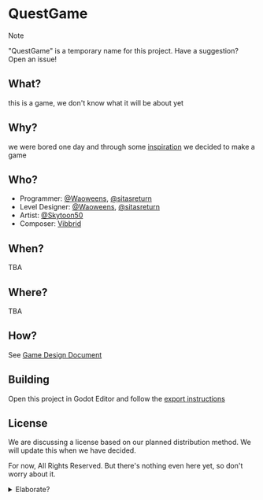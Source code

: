 # QuestGame
> [!NOTE]
> "QuestGame" is a temporary name for this project. Have a suggestion? Open an issue!

## What?
this is a game, we don't know what it will be about yet

## Why?
we were bored one day and through some [inspiration](https://develop.games/) we decided to make a game

## Who?
- Programmer: [@Waoweens](https://github.com/Waoweens), [@sitasreturn](https://github.com/sitasreturn)
- Level Designer: [@Waoweens](https://github.com/Waoweens), [@sitasreturn](https://github.com/sitasreturn)
- Artist: [@Skytoon50](https://github.com/Skytoon50)
- Composer: [Vibbrid](https://www.youtube.com/@vibbrid)

## When?
TBA

## Where?
TBA

## How?
See [Game Design Document](https://github.com/Meowcorp-Group/QuestGame/wiki/Game-Design-Document)

## Building
Open this project in Godot Editor and follow the [export instructions](https://docs.godotengine.org/en/stable/tutorials/export/exporting_projects.html)

## License
We are discussing a license based on our planned distribution method. We will update this when we have decided.

For now, All Rights Reserved. But there's nothing even here yet, so don't worry about it.

<details>
<summary>Elaborate?</summary>

We really want to release this under GPL, but some platforms, such as Steam, [have restrictions on GPL software](https://partner.steamgames.com/doc/sdk/uploading/distributing_opensource). We are looking into ways to get around this, but we may have to release under a different license.

Ideas:
- Release the game under GPL, but have a separate license for the Steam release
- LGPL (this may also have restrictions on Steam)
- MIT/Expat (i hate this license)
- MPL
- Apache
- BSD

> [!NOTE]
> This game may not even be released on Steam, since we (I) cannot afford to start an LLC (up to $4000 USD!), and releasing as an individual (Sole Proprietorship) has some legal risks.

> this legal stuff is making me go insane.
> come back in 2 days where we'll probably have this out as L/GPL*

</details>

